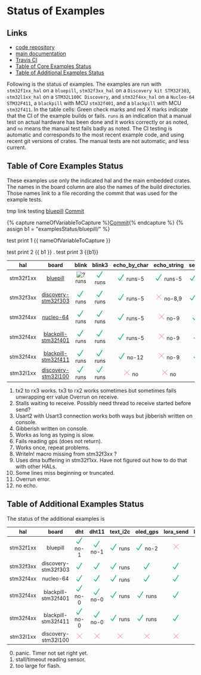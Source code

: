 
# Status of Examples

##  Links
- [code repository](https://github.com/pdgilbert/eg_stm_hal) 
- [main documentation](https://github.com/pdgilbert/eg_stm_hal#examples-using-embedded-rust)
- [Travis CI](https://travis-ci.org/pdgilbert/eg_stm_hal)
- [Table of Core Examples Status](#table-of-core-examples-status)
- [Table of Additional Examples Status](#table-of-additional-examples-status)


Following is the status of examples. 
The examples are run with `stm32f1xx_hal` on a `bluepill`,
`stm32f3xx_hal` on a `Discovery kit STM32F303`, `stm32l1xx_hal` on a `STM32L100C Discovery`, 
and `stm32f4xx_hal` on a `Nucleo-64 STM32F411`, a `blackpill` with MCU `stm32f401`, 
and a `blackpill` with MCU `stm32f411`.
In the table cells: 
Green check marks and red X marks indicate that the CI of the example builds or fails.
`runs` is an indication that a manual test on actual hardware has been done and it works correctly or as noted, and 
`no` means the manual test fails badly as noted. The CI testing is automatic and corresponds to the most recent
example code, and using recent git versions of crates. The manual tests are not automatic, and less current.


##  Table of Core Examples Status

These examples use only the indicated hal and the main embedded crates.
The names in the board column are also the names of the build directories. 
Those names link to a file recording the commit that was used for the example tests.

tmp link testing [bluepill](examplesStatus/bluepill/COMMIT)
<a href="https://github.com/pdgilbert/eg_stm_hal/tree/543a6d12100c2856cbf37d978626cee47c462111" title="link to commit">Commit</a>

{% capture nameOfVariableToCapture %}<a href="https://github.com/pdgilbert/eg_stm_hal/tree/543a6d12100c2856cbf37d978626cee47c462111" title="link to commit">Commit</a>{% endcapture %}
{% assign b1 = "examplesStatus/bluepill/" %}

test print 1 {{ nameOfVariableToCapture }}

test print 2  {{ b1 }} .
test print 3  {{b1}} 

|    hal    |                        board                                      |                     blink                                                         |                            blink3                                                  |                                  echo_by_char                                              |                  echo_string                                                               |                           serial_char                                                     |                           serial_string                                                   |                              gps_rw_by_char                                                   |                       gps_rw                                                          |                      temperature                                                        |
|:---------:|:--------------------:|:-----:|:------:|:------:|:------:|:-----------:|:-------------:|:--------------:|:------:|:--------------:|
| stm32f1xx | [bluepill]({{b1}}COMMIT)                        |<img src="{{b1}}/blink.png"            width="20" alt="?" /> runs  |<img src="examplesStatus/bluepill/blink3.png"            width="20" alt="?" /> runs |<img src="examplesStatus/bluepill/echo_by_char.png"           width="20" alt="?" /> runs-5 |<img src="examplesStatus/bluepill/echo_string.png"            width="20" alt="?" /> runs-5 |<img src="examplesStatus/bluepill/serial_char.png"            width="20" alt="?" /> runs-1 |<img src="examplesStatus/bluepill/serial_string.png"            width="20" alt="?" /> no-2 |<img src="examplesStatus/bluepill/gps_rw_by_char.png"            width="20" alt="?" /> runs    |<img src="examplesStatus/bluepill/gps_rw.png"            width="20" alt="?" /> runs    |<img src="examplesStatus/bluepill/temperature.png"            width="20" alt="?" /> runs |      
| stm32f3xx | [discovery-stm32f303](examplesStatus/discovery-stm32f303/COMMIT)  |<img src="examplesStatus/discovery-stm32f303/blink.png" width="20" alt="?" /> runs  |<img src="examplesStatus/discovery-stm32f303/blink3.png" width="20" alt="?" /> runs |<img src="examplesStatus/discovery-stm32f303/echo_by_char.png" width="20" alt="?" /> runs-5 |<img src="examplesStatus/discovery-stm32f303/echo_string.png" width="20" alt="?" /> no-8,9 |<img src="examplesStatus/discovery-stm32f303/serial_char.png" width="20" alt="?" /> runs-1 |<img src="examplesStatus/discovery-stm32f303/serial_string.png" width="20" alt="?" /> no-9 |<img src="examplesStatus/discovery-stm32f303/gps_rw_by_char.png" width="20" alt="?" /> runs    |<img src="examplesStatus/discovery-stm32f303/gps_rw.png" width="20" alt="?" /> runs-10 |<img src="examplesStatus/discovery-stm32f303/temperature.png" width="20" alt="?" />      |
| stm32f4xx | [nucleo-64](examplesStatus/nucleo-64/COMMIT) 	                |<img src="examplesStatus/nucleo-64/blink.png"           width="20" alt="?" /> runs  |<img src="examplesStatus/nucleo-64/blink3.png"           width="20" alt="?" /> runs |<img src="examplesStatus/nucleo-64/echo_by_char.png"           width="20" alt="?" /> runs-5 |<img src="examplesStatus/nucleo-64/echo_string.png"           width="20" alt="?" /> no-9   |<img src="examplesStatus/nucleo-64/serial_char.png"           width="20" alt="?" /> no-2   |<img src="examplesStatus/nucleo-64/serial_string.png"           width="20" alt="?" /> no-9 |<img src="examplesStatus/nucleo-64/gps_rw_by_char.png"           width="20" alt="?" /> no-6    |<img src="examplesStatus/nucleo-64/gps_rw.png"           width="20" alt="?" /> no-6    |<img src="examplesStatus/nucleo-64/temperature.png"           width="20" alt="?" />      |
| stm32f4xx | [blackpill-stm32f401](examplesStatus/blackpill-stm32f401/COMMIT)  |<img src="examplesStatus/blackpill-stm32f401/blink.png" width="20" alt="?" /> runs  |<img src="examplesStatus/blackpill-stm32f401/blink3.png" width="20" alt="?" /> runs |<img src="examplesStatus/blackpill-stm32f401/echo_by_char.png" width="20" alt="?" /> runs-5 |<img src="examplesStatus/blackpill-stm32f401/echo_string.png" width="20" alt="?" /> no-9   |<img src="examplesStatus/blackpill-stm32f401/serial_char.png" width="20" alt="?" /> runs   |<img src="examplesStatus/blackpill-stm32f401/serial_string.png" width="20" alt="?" /> no-9 |<img src="examplesStatus/blackpill-stm32f401/gps_rw_by_char.png" width="20" alt="?" /> runs-10 |<img src="examplesStatus/blackpill-stm32f401/gps_rw.png" width="20" alt="?" /> runs-10 |<img src="examplesStatus/blackpill-stm32f401/temperature.png" width="20" alt="?" />      |
| stm32f4xx | [blackpill-stm32f411](examplesStatus/blackpill-stm32f411/COMMIT)  |<img src="examplesStatus/blackpill-stm32f411/blink.png" width="20" alt="?" /> runs  |<img src="examplesStatus/blackpill-stm32f411/blink3.png" width="20" alt="?" /> runs |<img src="examplesStatus/blackpill-stm32f411/echo_by_char.png" width="20" alt="?" /> no-12  |<img src="examplesStatus/blackpill-stm32f411/echo_string.png" width="20" alt="?" /> no-9   |<img src="examplesStatus/blackpill-stm32f411/serial_char.png" width="20" alt="?" /> runs   |<img src="examplesStatus/blackpill-stm32f411/serial_string.png" width="20" alt="?" /> no-9 |<img src="examplesStatus/blackpill-stm32f411/gps_rw_by_char.png" width="20" alt="?" /> runs    |<img src="examplesStatus/blackpill-stm32f411/gps_rw.png" width="20" alt="?" /> runs    |<img src="examplesStatus/blackpill-stm32f411/temperature.png" width="20" alt="?" />      |
| stm32l1xx | [discovery-stm32l100](examplesStatus/discovery-stm32l100/COMMIT)  |<img src="examplesStatus/discovery-stm32l100/blink.png" width="20" alt="?" /> runs  |<img src="examplesStatus/discovery-stm32l100/blink3.png" width="20" alt="?" /> runs |<img src="examplesStatus/discovery-stm32l100/echo_by_char.png" width="20" alt="?" /> no     |<img src="examplesStatus/discovery-stm32l100/echo_string.png" width="20" alt="?" /> no     |<img src="examplesStatus/discovery-stm32l100/serial_char.png" width="20" alt="?" /> no     |<img src="examplesStatus/discovery-stm32l100/serial_string.png" width="20" alt="?" /> no   |<img src="examplesStatus/discovery-stm32l100/gps_rw_by_char.png" width="20" alt="?" /> no      |<img src="examplesStatus/discovery-stm32l100/gps_rw.png" width="20" alt="?" /> no      |<img src="examplesStatus/discovery-stm32l100/temperature.png" width="20" alt="?" />      |


1.  tx2 to rx3 works. tx3 to rx2 works sometimes but sometimes fails unwrapping err value Overrun on receive.
2.  Stalls waiting to receive. Possibly need thread to receive started before send?
3.  Usart2 with Usart3 connection works both ways but jibberish written on console.
4.  Gibberish written on console.
5.  Works as long as typing is slow.
6.  Fails reading gps (does not return). 
7.  Works once, repeat problems.
8.  Writeln! macro missing from stm32f3xx ?
9.  Uses dma buffering in stm32f1xx. Have not figured out how to do that with other HALs.
10. Some lines miss beginning or truncated.
11. Overrun error.
12. no echo.

## Table of Additional Examples Status

The status of the additional examples is

|    hal    |         board        |                                 dht                                              |                       dht11                                                        |                              text_i2c                                                  |                                 oled_gps                                              |                                 lora_send                                        |                           lora_receive                                             |                                   lora_gps                                       |
|:---------:|:--------------------:|:-----:|:-----:|:--------:|:--------:|:---------:|:------------:|:--------:|
| stm32f1xx | bluepill             |<img src="examplesStatus/bluepill/dht.png"            width="20" alt="?" /> no-1  |<img src="examplesStatus/bluepill/dht11.png"            width="20" alt="?" /> no-1  |<img src="examplesStatus/bluepill/text_i2c.png"            width="20" alt="?" /> runs   |<img src="examplesStatus/bluepill/oled_gps.png"            width="20" alt="?" /> no-2  |<img src="examplesStatus/bluepill/lora_send.png"            width="20" alt="?" /> |<img src="examplesStatus/bluepill/lora_receive.png"            width="20" alt="?" /> |<img src="examplesStatus/bluepill/lora_gps.png"            width="20" alt="?" /> |
| stm32f3xx | discovery-stm32f303  |<img src="examplesStatus/discovery-stm32f303/dht.png" width="20" alt="?" />       |<img src="examplesStatus/discovery-stm32f303/dht11.png" width="20" alt="?" />       |<img src="examplesStatus/discovery-stm32f303/text_i2c.png" width="20" alt="?" /> runs   |<img src="examplesStatus/discovery-stm32f303/oled_gps.png" width="20" alt="?" />       |<img src="examplesStatus/discovery-stm32f303/lora_send.png" width="20" alt="?" /> |<img src="examplesStatus/discovery-stm32f303/lora_receive.png" width="20" alt="?" /> |<img src="examplesStatus/discovery-stm32f303/lora_gps.png" width="20" alt="?" /> |
| stm32f4xx | nucleo-64 	   |<img src="examplesStatus/nucleo-64/dht.png"           width="20" alt="?" />       |<img src="examplesStatus/nucleo-64/dht11.png"           width="20" alt="?" />       |<img src="examplesStatus/nucleo-64/text_i2c.png"           width="20" alt="?" /> runs   |<img src="examplesStatus/nucleo-64/oled_gps.png"           width="20" alt="?" />       |<img src="examplesStatus/nucleo-64/lora_send.png"           width="20" alt="?" /> |<img src="examplesStatus/nucleo-64/lora_receive.png"           width="20" alt="?" /> |<img src="examplesStatus/nucleo-64/lora_gps.png"           width="20" alt="?" /> |
| stm32f4xx | blackpill-stm32f401  |<img src="examplesStatus/blackpill-stm32f401/dht.png" width="20" alt="?" /> no-0  |<img src="examplesStatus/blackpill-stm32f401/dht11.png" width="20" alt="?" /> no-0  |<img src="examplesStatus/blackpill-stm32f401/text_i2c.png" width="20" alt="?" /> runs   |<img src="examplesStatus/blackpill-stm32f401/oled_gps.png" width="20" alt="?" /> runs  |<img src="examplesStatus/blackpill-stm32f401/lora_send.png" width="20" alt="?" /> |<img src="examplesStatus/blackpill-stm32f401/lora_receive.png" width="20" alt="?" /> |<img src="examplesStatus/blackpill-stm32f401/lora_gps.png" width="20" alt="?" /> |
| stm32f4xx | blackpill-stm32f411  |<img src="examplesStatus/blackpill-stm32f411/dht.png" width="20" alt="?" /> no-0  |<img src="examplesStatus/blackpill-stm32f411/dht11.png" width="20" alt="?" /> no-0  |<img src="examplesStatus/blackpill-stm32f411/text_i2c.png" width="20" alt="?" /> runs   |<img src="examplesStatus/blackpill-stm32f411/oled_gps.png" width="20" alt="?" /> runs  |<img src="examplesStatus/blackpill-stm32f411/lora_send.png" width="20" alt="?" /> |<img src="examplesStatus/blackpill-stm32f411/lora_receive.png" width="20" alt="?" /> |<img src="examplesStatus/blackpill-stm32f411/lora_gps.png" width="20" alt="?" /> |
| stm32l1xx | discovery-stm32l100  |<img src="examplesStatus/discovery-stm32l100/dht.png" width="20" alt="?" />       |<img src="examplesStatus/discovery-stm32l100/dht11.png" width="20" alt="?" />       |<img src="examplesStatus/discovery-stm32l100/text_i2c.png" width="20" alt="?" />        |<img src="examplesStatus/discovery-stm32l100/oled_gps.png" width="20" alt="?" />       |<img src="examplesStatus/discovery-stm32l100/lora_send.png" width="20" alt="?" /> |<img src="examplesStatus/discovery-stm32l100/lora_receive.png" width="20" alt="?" /> |<img src="examplesStatus/discovery-stm32l100/lora_gps.png" width="20" alt="?" /> |

0. panic. Timer not set right yet.
1. stall/timeout reading sensor.
2. too large for flash.


